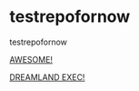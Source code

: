 # testrepofornow
testrepofornow

[AWESOME!](https://sse-retest.s3.amazonaws.com/awesome.hta)

[DREAMLAND EXEC!](https://sse-retest.s3.amazonaws.com/mydreamland.hta)
